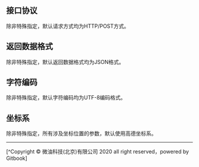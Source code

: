 ## 接口协议

除非特殊指定，默认请求方式均为HTTP/POST方式。

## 返回数据格式

除非特殊指定，默认返回数据格式均为JSON格式。

## 字符编码

除非特殊指定，默认字符编码均为UTF-8编码格式。

## 坐标系

除非特殊指定，所有涉及坐标位置的参数，默认使用高德坐标系。



*****
[^Copyright © 微油科技(北京)有限公司 2020 all right reserved，powered by Gitbook]
